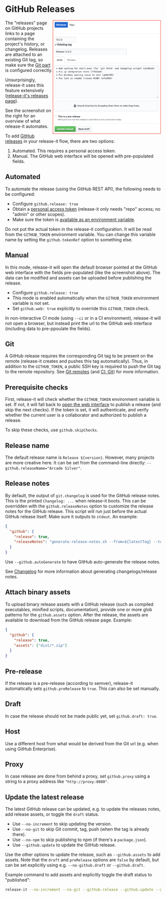 # GitHub Releases

<img align="right" src="./assets/github-release.png?raw=true" width="350" style="border:red;">

The "releases" page on GitHub projects links to a page containing the project's history, or changelog. Releases are
attached to an existing Git tag, so make sure the [Git part](./git.md) is configured correctly.

Unsurprisingly, release-it uses this feature extensively
([release-it's releases page](https://github.com/release-it/release-it/releases)).

See the screenshot on the right for an overview of what release-it automates.

To add [GitHub releases](https://help.github.com/articles/creating-releases/) in your release-it flow, there are two
options:

1. Automated. This requires a personal access token.
2. Manual. The GitHub web interface will be opened with pre-populated fields.

## Automated

To automate the release (using the GitHub REST API), the following needs to be configured:

- Configure `github.release: true`
- Obtain a [personal access token](https://github.com/settings/tokens/new?scopes=repo&description=release-it)
  (release-it only needs "repo" access; no "admin" or other scopes).
- Make sure the token is [available as an environment variable](./environment-variables.md).

Do not put the actual token in the release-it configuration. It will be read from the `GITHUB_TOKEN` environment
variable. You can change this variable name by setting the `github.tokenRef` option to something else.

## Manual

In this mode, release-it will open the default browser pointed at the GitHub web interface with the fields pre-populated
(like the screenshot above). The data can be modified and assets can be uploaded before publishing the release.

- Configure `github.release: true`
- This mode is enabled automatically when the `GITHUB_TOKEN` environment variable is not set.
- Set `github.web: true` explicitly to override this `GITHUB_TOKEN` check.

In non-interactive CI mode (using `--ci` or in a CI environment), release-it will not open a browser, but instead print
the url to the GitHub web interface (including data to pre-ppoulate the fields).

## Git

A GitHub release requires the corresponding Git tag to be present on the remote (release-it creates and pushes this tag
automatically). Thus, in addition to the `GITHUB_TOKEN`, a public SSH key is required to push the Git tag to the remote
repository. See [Git remotes](./git.md#git-remotes) (and [CI: Git](./ci.md#git)) for more information.

## Prerequisite checks

First, release-it will check whether the `GITHUB_TOKEN` environment variable is set. If not, it will fall back to
[open the web interface](#manual) to publish a release (and skip the next checks). If the token is set, it will
authenticate, and verify whether the current user is a collaborator and authorized to publish a release.

To skip these checks, use `github.skipChecks`.

## Release name

The default release name is `Release ${version}`. However, many projects are more creative here. It can be set from the
command-line directly: `--github.releaseName="Arcade Silver"`.

## Release notes

By default, the output of `git.changelog` is used for the GitHub release notes. This is the printed `Changelog: ...`
when release-it boots. This can be overridden with the `github.releaseNotes` option to customize the release notes for
the GitHub release. This script will run just before the actual GitHub release itself. Make sure it outputs to `stdout`.
An example:

```json
{
  "github": {
    "release": true,
    "releaseNotes": "generate-release-notes.sh --from=${latestTag} --to=${tagName}"
  }
}
```

Use `--github.autoGenerate` to have GitHub auto-generate the release notes.

See [Changelog](./changelog.md) for more information about generating changelogs/release notes.

## Attach binary assets

To upload binary release assets with a GitHub release (such as compiled executables, minified scripts, documentation),
provide one or more glob patterns for the `github.assets` option. After the release, the assets are available to
download from the GitHub release page. Example:

```json
{
  "github": {
    "release": true,
    "assets": ["dist/*.zip"]
  }
}
```

## Pre-release

If the release is a pre-release (according to semver), release-it automatically sets `github.preRelease` to `true`. This
can also be set manually.

## Draft

In case the release should not be made public yet, set `github.draft: true`.

## Host

Use a different host from what would be derived from the Git url (e.g. when using GitHub Enterprise).

## Proxy

In case release are done from behind a proxy, set `github.proxy` using a string to a proxy address like
`"http://proxy:8080"`.

## Update the latest release

The latest GitHub release can be updated, e.g. to update the releases notes, add release assets, or toggle the `draft`
status.

- Use `--no-increment` to skip updating the version.
- Use `--no-git` to skip Git commit, tag, push (when the tag is already there).
- Use `--no-npm` to skip publishing to npm (if there's a `package.json`).
- Use `--github.update` to update the GitHub release.

Use the other options to update the release, such as `--github.assets` to add assets. Note that the `draft` and
`preRelease` options are `false` by default, but can be set explicitly using e.g. `--no-github.draft` or
`--github.draft`.

Example command to add assets and explicitly toggle the draft status to "published":

```bash
release-it --no-increment --no-git --github.release --github.update --github.assets=*.zip --no-github.draft
```
